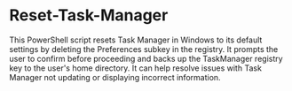 # Reset-Task-Manager
This PowerShell script resets Task Manager in Windows to its default settings by deleting the Preferences subkey in the registry. It prompts the user to confirm before proceeding and backs up the TaskManager registry key to the user's home directory. It can help resolve issues with Task Manager not updating or displaying incorrect information.
